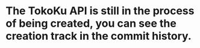 # The TokoKu API is still in the process of being created, you can see the creation track in the commit history.
